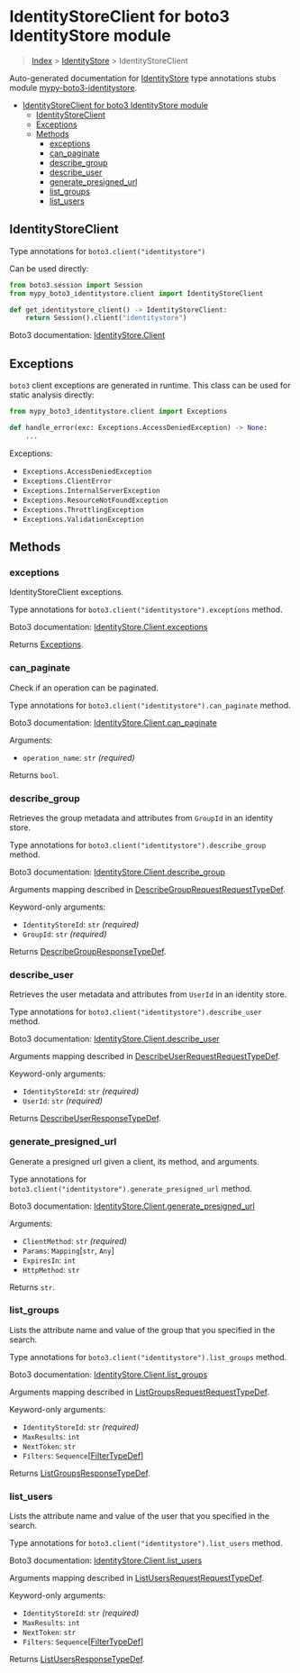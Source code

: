 <a id="identitystoreclient-for-boto3-identitystore-module"></a>

# IdentityStoreClient for boto3 IdentityStore module

> [Index](../README.md) > [IdentityStore](./README.md) > IdentityStoreClient

Auto-generated documentation for
[IdentityStore](https://boto3.amazonaws.com/v1/documentation/api/latest/reference/services/identitystore.html#IdentityStore)
type annotations stubs module
[mypy-boto3-identitystore](https://pypi.org/project/mypy-boto3-identitystore/).

- [IdentityStoreClient for boto3 IdentityStore module](#identitystoreclient-for-boto3-identitystore-module)
  - [IdentityStoreClient](#identitystoreclient)
  - [Exceptions](#exceptions)
  - [Methods](#methods)
    - [exceptions](#exceptions)
    - [can_paginate](#can_paginate)
    - [describe_group](#describe_group)
    - [describe_user](#describe_user)
    - [generate_presigned_url](#generate_presigned_url)
    - [list_groups](#list_groups)
    - [list_users](#list_users)

<a id="identitystoreclient"></a>

## IdentityStoreClient

Type annotations for `boto3.client("identitystore")`

Can be used directly:

```python
from boto3.session import Session
from mypy_boto3_identitystore.client import IdentityStoreClient

def get_identitystore_client() -> IdentityStoreClient:
    return Session().client("identitystore")
```

Boto3 documentation:
[IdentityStore.Client](https://boto3.amazonaws.com/v1/documentation/api/latest/reference/services/identitystore.html#IdentityStore.Client)

<a id="exceptions"></a>

## Exceptions

`boto3` client exceptions are generated in runtime. This class can be used for
static analysis directly:

```python
from mypy_boto3_identitystore.client import Exceptions

def handle_error(exc: Exceptions.AccessDeniedException) -> None:
    ...
```

Exceptions:

- `Exceptions.AccessDeniedException`
- `Exceptions.ClientError`
- `Exceptions.InternalServerException`
- `Exceptions.ResourceNotFoundException`
- `Exceptions.ThrottlingException`
- `Exceptions.ValidationException`

<a id="methods"></a>

## Methods

<a id="exceptions"></a>

### exceptions

IdentityStoreClient exceptions.

Type annotations for `boto3.client("identitystore").exceptions` method.

Boto3 documentation:
[IdentityStore.Client.exceptions](https://boto3.amazonaws.com/v1/documentation/api/latest/reference/services/identitystore.html#IdentityStore.Client.exceptions)

Returns [Exceptions](#exceptions).

<a id="can\_paginate"></a>

### can_paginate

Check if an operation can be paginated.

Type annotations for `boto3.client("identitystore").can_paginate` method.

Boto3 documentation:
[IdentityStore.Client.can_paginate](https://boto3.amazonaws.com/v1/documentation/api/latest/reference/services/identitystore.html#IdentityStore.Client.can_paginate)

Arguments:

- `operation_name`: `str` *(required)*

Returns `bool`.

<a id="describe\_group"></a>

### describe_group

Retrieves the group metadata and attributes from `GroupId` in an identity
store.

Type annotations for `boto3.client("identitystore").describe_group` method.

Boto3 documentation:
[IdentityStore.Client.describe_group](https://boto3.amazonaws.com/v1/documentation/api/latest/reference/services/identitystore.html#IdentityStore.Client.describe_group)

Arguments mapping described in
[DescribeGroupRequestRequestTypeDef](./type_defs.md#describegrouprequestrequesttypedef).

Keyword-only arguments:

- `IdentityStoreId`: `str` *(required)*
- `GroupId`: `str` *(required)*

Returns
[DescribeGroupResponseTypeDef](./type_defs.md#describegroupresponsetypedef).

<a id="describe\_user"></a>

### describe_user

Retrieves the user metadata and attributes from `UserId` in an identity store.

Type annotations for `boto3.client("identitystore").describe_user` method.

Boto3 documentation:
[IdentityStore.Client.describe_user](https://boto3.amazonaws.com/v1/documentation/api/latest/reference/services/identitystore.html#IdentityStore.Client.describe_user)

Arguments mapping described in
[DescribeUserRequestRequestTypeDef](./type_defs.md#describeuserrequestrequesttypedef).

Keyword-only arguments:

- `IdentityStoreId`: `str` *(required)*
- `UserId`: `str` *(required)*

Returns
[DescribeUserResponseTypeDef](./type_defs.md#describeuserresponsetypedef).

<a id="generate\_presigned\_url"></a>

### generate_presigned_url

Generate a presigned url given a client, its method, and arguments.

Type annotations for `boto3.client("identitystore").generate_presigned_url`
method.

Boto3 documentation:
[IdentityStore.Client.generate_presigned_url](https://boto3.amazonaws.com/v1/documentation/api/latest/reference/services/identitystore.html#IdentityStore.Client.generate_presigned_url)

Arguments:

- `ClientMethod`: `str` *(required)*
- `Params`: `Mapping`\[`str`, `Any`\]
- `ExpiresIn`: `int`
- `HttpMethod`: `str`

Returns `str`.

<a id="list\_groups"></a>

### list_groups

Lists the attribute name and value of the group that you specified in the
search.

Type annotations for `boto3.client("identitystore").list_groups` method.

Boto3 documentation:
[IdentityStore.Client.list_groups](https://boto3.amazonaws.com/v1/documentation/api/latest/reference/services/identitystore.html#IdentityStore.Client.list_groups)

Arguments mapping described in
[ListGroupsRequestRequestTypeDef](./type_defs.md#listgroupsrequestrequesttypedef).

Keyword-only arguments:

- `IdentityStoreId`: `str` *(required)*
- `MaxResults`: `int`
- `NextToken`: `str`
- `Filters`: `Sequence`\[[FilterTypeDef](./type_defs.md#filtertypedef)\]

Returns [ListGroupsResponseTypeDef](./type_defs.md#listgroupsresponsetypedef).

<a id="list\_users"></a>

### list_users

Lists the attribute name and value of the user that you specified in the
search.

Type annotations for `boto3.client("identitystore").list_users` method.

Boto3 documentation:
[IdentityStore.Client.list_users](https://boto3.amazonaws.com/v1/documentation/api/latest/reference/services/identitystore.html#IdentityStore.Client.list_users)

Arguments mapping described in
[ListUsersRequestRequestTypeDef](./type_defs.md#listusersrequestrequesttypedef).

Keyword-only arguments:

- `IdentityStoreId`: `str` *(required)*
- `MaxResults`: `int`
- `NextToken`: `str`
- `Filters`: `Sequence`\[[FilterTypeDef](./type_defs.md#filtertypedef)\]

Returns [ListUsersResponseTypeDef](./type_defs.md#listusersresponsetypedef).
